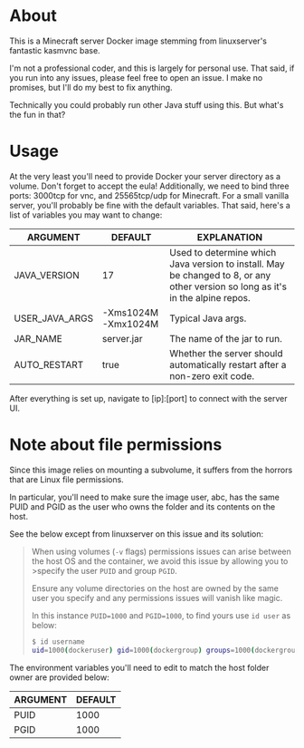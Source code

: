 # About

This is a Minecraft server Docker image stemming from linuxserver's fantastic kasmvnc base.

I'm not a professional coder, and this is largely for personal use.
That said, if you run into any issues, please feel free to open an issue. I make no promises, but I'll do my best to fix anything.

Technically you could probably run other Java stuff using this. But what's the fun in that?

# Usage

At the very least you'll need to provide Docker your server directory as a volume. Don't forget to accept the eula!
Additionally, we need to bind three ports: 3000tcp for vnc, and 25565tcp/udp for Minecraft.
For a small vanilla server, you'll probably be fine with the default variables. That said, here's a list of variables you may want to change:

| ARGUMENT | DEFAULT | EXPLANATION |
| -------- | ------- | ----------- |
| JAVA_VERSION | 17 | Used to determine which Java version to install. May be changed to 8, or any other version so long as it's in the alpine repos. |
| USER_JAVA_ARGS | -Xms1024M -Xmx1024M | Typical Java args. |
| JAR_NAME | server.jar | The name of the jar to run. |
| AUTO_RESTART | true | Whether the server should automatically restart after a non-zero exit code. |

After everything is set up, navigate to [ip]:[port] to connect with the server UI. 

# Note about file permissions

Since this image relies on mounting a subvolume, it suffers from the horrors that are Linux file permissions.

In particular, you'll need to make sure the image user, abc, has the same PUID and PGID as the user who owns the folder and its contents on the host.

See the below except from linuxserver on this issue and its solution:

> When using volumes (`-v` flags) permissions issues can arise between the host OS and the container, we avoid this issue by allowing you to >specify the user `PUID` and group `PGID`.
>
> Ensure any volume directories on the host are owned by the same user you specify and any permissions issues will vanish like magic.
>
> In this instance `PUID=1000` and `PGID=1000`, to find yours use `id user` as below:
> ```bash
> $ id username
> uid=1000(dockeruser) gid=1000(dockergroup) groups=1000(dockergroup)

The environment variables you'll need to edit to match the host folder owner are provided below:

| ARGUMENT | DEFAULT |
| -------- | ------- |
| PUID | 1000 |
| PGID | 1000 |

